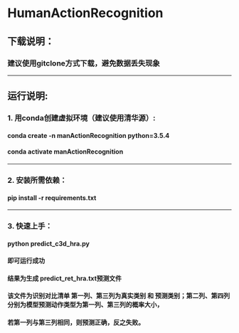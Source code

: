 # HumanActionRecognition
## 下载说明：
### 建议使用gitclone方式下载，避免数据丢失现象
***
## 运行说明:
### 1. 用conda创建虚拟环境（建议使用清华源）:
#### conda create -n manActionRecognition python=3.5.4
#### conda activate manActionRecognition
***

### 2. 安装所需依赖：
#### pip install -r requirements.txt
***

### 3. 快速上手：
#### python predict_c3d_hra.py
#### 即可运行成功
#### 结果为生成 predict_ret_hra.txt预测文件
#### 该文件为识别对比清单 第一列、第三列为真实类别 和 预测类别；第二列、第四列分别为模型预测动作类型为第一列、第三列的概率大小，
#### 若第一列与第三列相同，则预测正确，反之失败。
 
